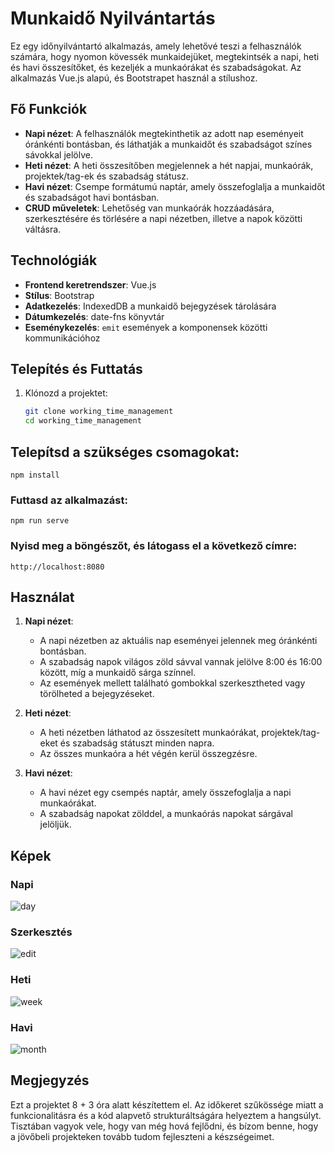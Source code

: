 # Munkaidő Nyilvántartás

Ez egy időnyilvántartó alkalmazás, amely lehetővé teszi a felhasználók számára, hogy nyomon kövessék munkaidejüket, megtekintsék a napi, heti és havi összesítőket, és kezeljék a munkaórákat és szabadságokat. Az alkalmazás Vue.js alapú, és Bootstrapet használ a stílushoz.

## Fő Funkciók

- **Napi nézet**: A felhasználók megtekinthetik az adott nap eseményeit óránkénti bontásban, és láthatják a munkaidőt és szabadságot színes sávokkal jelölve.
- **Heti nézet**: A heti összesítőben megjelennek a hét napjai, munkaórák, projektek/tag-ek és szabadság státusz.
- **Havi nézet**: Csempe formátumú naptár, amely összefoglalja a munkaidőt és szabadságot havi bontásban.
- **CRUD műveletek**: Lehetőség van munkaórák hozzáadására, szerkesztésére és törlésére a napi nézetben, illetve a napok közötti váltásra.

## Technológiák

- **Frontend keretrendszer**: Vue.js
- **Stílus**: Bootstrap
- **Adatkezelés**: IndexedDB a munkaidő bejegyzések tárolására
- **Dátumkezelés**: date-fns könyvtár
- **Eseménykezelés**: `emit` események a komponensek közötti kommunikációhoz

## Telepítés és Futtatás

1. Klónozd a projektet:
   ```bash
   git clone working_time_management
   cd working_time_management
   ```

## Telepítsd a szükséges csomagokat:

```
npm install
```

### Futtasd az alkalmazást:

```
npm run serve
```

### Nyisd meg a böngészőt, és látogass el a következő címre:

```
http://localhost:8080
```

## Használat

1.  **Napi nézet**:

    - A napi nézetben az aktuális nap eseményei jelennek meg óránkénti bontásban.
    - A szabadság napok világos zöld sávval vannak jelölve 8:00 és 16:00 között, míg a munkaidő sárga színnel.
    - Az események mellett található gombokkal szerkesztheted vagy törölheted a bejegyzéseket.

2.  **Heti nézet**:

    - A heti nézetben láthatod az összesített munkaórákat, projektek/tag-eket és szabadság státuszt minden napra.
    - Az összes munkaóra a hét végén kerül összegzésre.

3.  **Havi nézet**:

    - A havi nézet egy csempés naptár, amely összefoglalja a napi munkaórákat.
    - A szabadság napokat zölddel, a munkaórás napokat sárgával jelöljük.

## Képek
   ### Napi   
   ![day](https://github.com/user-attachments/assets/99f3ace2-ee71-4317-8443-6c73c54faf2f)
   ### Szerkesztés
   ![edit](https://github.com/user-attachments/assets/0bee8081-09d8-4aa0-8d1b-afc5c16bd721)
   ### Heti
   ![week](https://github.com/user-attachments/assets/79891f8a-4b42-4978-8a42-0aff9d2188af)
   ### Havi
   ![month](https://github.com/user-attachments/assets/4ee48bf2-435e-48a1-a575-1952c3d5a063)
   
## Megjegyzés
Ezt a projektet 8 + 3 óra alatt készítettem el. Az időkeret szűkössége miatt a funkcionalitásra és a kód alapvető strukturáltságára helyeztem a hangsúlyt. Tisztában vagyok vele, hogy van még hová fejlődni, és bízom benne, hogy a jövőbeli projekteken tovább tudom fejleszteni a készségeimet.
